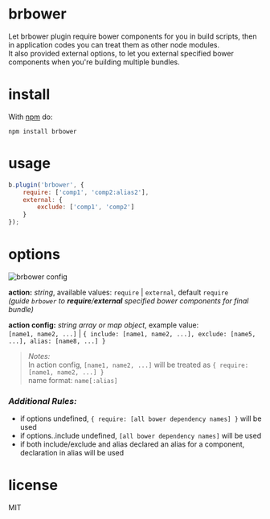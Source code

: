 brbower
=======

Let brbower plugin require bower components for you in build scripts, then in application codes you can treat them as other node modules.  
It also provided external options, to let you external specified bower components when you're building multiple bundles.


# install

With [npm](https://npmjs.org) do:

```
npm install brbower
```

# usage
```javascript
b.plugin('brbower', {
	require: ['comp1', 'comp2:alias2'],
	external: {
		exclude: ['comp1', 'comp2']
	}
});
```

# options
![brbower config](https://raw.githubusercontent.com/tminglei/brbower/master/doc/brbower-config.png)

**action:** _string_, available values: `require` | `external`, default `require`  
_(guide `brbower` to **require**/**external** specified bower components for final bundle)_  

**action config:** _string array or map object_, example value:  
`[name1, name2, ...]` | `{ include: [name1, name2, ...], exclude: [name5, ...], alias: [name8, ...] }`

> _Notes:_  
> In action config, `[name1, name2, ...]` will be treated as `{ require: [name1, name2, ...] }`  
> name format: `name[:alias]`

### _Additional Rules:_
- if options undefined, `{ require: [all bower dependency names] }` will be used
- if options..include undefined, `[all bower dependency names]` will be used
- if both include/exclude and alias declared an alias for a component, declaration in alias will be used

# license

MIT
